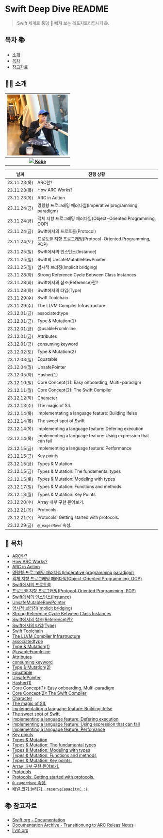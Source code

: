 # Swift Deep Dive README

> Swift 세계로 풍덩 🤿 빠져 보는 레포지토리입니다😆.</br>

## 목차 📚

- [소개](#-소개)
- [목차](#목차)
- [참고자료](#-참고자료)

## 🧑‍💻 소개
| <img src="https://github.com/devKobe24/BranchTest/blob/main/IMG_5424.JPG?raw=true" width="200" height="200"/> |
| :-: |
| [<img src="https://hackmd.io/_uploads/SJEQuLsEh.png" width="20"/> **Kobe**](https://github.com/devKobe24) |


| 날짜 | 진행 상황 | 
| -------- | -------- |
| 23.11.23(목) | ARC란? |
| 23.11.23(목) | How ARC Works? |
| 23.11.23(목) | ARC in Action |
| 23.11.24(금) | 명령형 프로그래밍 패러다임(Imperative programming paradigm) |
| 23.11.24(금) | 객체 지향 프로그래밍 패러다임(Object-Oriented Programming, OOP) |
| 23.11.24(금) | Swift에서의 프로토콜(Protocol) |
| 23.11.24(토) | 프로토콜 지향 프로그래밍(Protocol-Oriented Programming, POP) |
| 23.11.25(일) | Swift에서의 인스턴스(Instance) |
| 23.11.25(일) | Swift의 UnsafeMutableRawPointer |
| 23.11.25(일) | 암시적 브리징(Implicit bridging) |
| 23.11.28(화) | Strong Reference Cycle Between Class Instances |
| 23.11.28(화) | Swift에서의 참조(Reference)란? |
| 23.11.28(화) | Swift에서의 타입(Type) |
| 23.11.29(수) | Swift Toolchain |
| 23.11.29(수) | The LLVM Compiler Infrastructure |
| 23.12.01(금) | associatedtype |
| 23.12.01(금) | Type & Mutation(1) |
| 23.12.01(금) | @usableFromInline |
| 23.12.01(금) | Attributes |
| 23.12.01(금) | consuming keyword |
| 23.12.02(토) | Type & Mutation(2) |
| 23.12.03(일) | Equatable |
| 23.12.04(월) | UnsafePointer |
| 23.12.05(화) | Hasher(1) |
| 23.12.10(일) | Core Concept(1): Easy onboarding, Multi-paradigm |
| 23.12.11(월) | Core Concept(2): The Swift Compiler |
| 23.12.12(화) | Character |
| 23.12.13(수) | The magic of SIL |
| 23.12.14(목) | Implementating a language feature: Building ifelse |
| 23.12.14(목) | The sweet spot of Swift |
| 23.12.14(목) | Implementing a language feature: Defering execution |
| 23.12.14(목) | Implementing a language feature: Using expression that can fail |
| 23.12.15(금) | Implementing a language feature: Performance |
| 23.12.15(금) | Key points |
| 23.12.15(금) | Types & Mutation |
| 23.12.15(금) | Types & Mutation: The fundamental types |
| 23.12.15(토) | Types & Mutation: Modeling with types |
| 23.12.17(일) | Types & Mutation: Functions and methods |
| 23.12.18(월) | Types & Mutation: Key Points |
| 23.12.20(수) | Array 내부 구현 뜯어보기. |
| 23.12.21(목) | Protocols |
| 23.12.21(목) | Protocols: Getting started with protocols. |
| 23.12.29(금) | `@_eagerMove` 속성. |

## 📖 목차
- [ARC란?](https://github.com/devKobe24/SwiftDeepDive/blob/main/contents/231123-ARC.md)
- [How ARC Works?](https://github.com/devKobe24/SwiftDeepDive/blob/main/contents/231123-HowARCWorks.md)
- [ARC in Action](https://github.com/devKobe24/SwiftDeepDive/blob/main/contents/231123-ARCinAction.md)
- [명령형 프로그래밍 패러다임(Imperative programming paradigm)](https://github.com/devKobe24/SwiftDeepDive/blob/main/contents/231124-IPP.md)
- [객체 지향 프로그래밍 패러다임(Object-Oriented Programming, OOP)](https://github.com/devKobe24/SwiftDeepDive/blob/main/contents/231124-OOP.md)
- [Swift에서의 프로토콜](https://github.com/devKobe24/SwiftDeepDive/blob/main/contents/231124-Protocol.md)
- [프로토콜 지향 프로그래밍(Protocol-Oriented Programming, POP)](https://github.com/devKobe24/SwiftDeepDive/blob/main/contents/231125-POP.md)
- [Swift에서의 인스턴스(Instance)](https://github.com/devKobe24/SwiftDeepDive/blob/main/contents/231126-Instance.md)
- [UnsafeMutableRawPointer](https://github.com/devKobe24/SwiftDeepDive/blob/main/contents/231126-UnsafeMutableRawPointer.md)
- [암시적 브리징(Implicit bridging)](https://github.com/devKobe24/SwiftDeepDive/blob/main/contents/231126-ImplicitBridging.md)
- [Strong Reference Cycle Between Class Instances](https://github.com/devKobe24/SwiftDeepDive/blob/main/contents/231128-SRCBCI.md)
- [Swift에서의 참조(Reference)란?](https://github.com/devKobe24/SwiftDeepDive/blob/main/contents/231128-SwiftReference.md)
- [Swift에서의 타입(Type)](https://github.com/devKobe24/SwiftDeepDive/blob/main/contents/231128-type.md)
- [Swift Toolchain](https://github.com/devKobe24/SwiftDeepDive/blob/main/contents/231129-toolchain.md)
- [The LLVM Compiler Infrastructure](https://github.com/devKobe24/SwiftDeepDive/blob/main/contents/231129-LLVM.md)
- [associatedtype](https://github.com/devKobe24/SwiftDeepDive/blob/main/contents/231201-associatedtype.md)
- [Type & Mutation(1)](https://github.com/devKobe24/SwiftDeepDive/blob/main/contents/231201-typeAndMutation.md)
- [@usableFromInline](https://github.com/devKobe24/SwiftDeepDive/blob/main/contents/231201-usableFromInline.md)
- [Attributes](https://github.com/devKobe24/SwiftDeepDive/blob/main/contents/231201-attributes.md)
- [consuming keyword](https://github.com/devKobe24/SwiftDeepDive/blob/main/contents/231201-consuming.md)
- [Type & Mutation(2)](https://github.com/devKobe24/SwiftDeepDive/blob/main/contents/2312202-typeAndMutation-2.md)
- [Equatable](https://github.com/devKobe24/SwiftDeepDive/blob/main/contents/231203-Equatable.md)
- [UnsafePointer](https://github.com/devKobe24/SwiftDeepDive/blob/main/contents/231204-UnsafePointer-1.md)
- [Hasher(1)](https://github.com/devKobe24/SwiftDeepDive/blob/main/contents/231205-Hasher-1.md)
- [Core Concept(1): Easy onboarding, Multi-paradigm](https://github.com/devKobe24/SwiftDeepDive/blob/main/contents/231210-coreConcept-1.md)
- [Core Concept(2): The Swift Compiler](https://github.com/devKobe24/SwiftDeepDive/blob/main/contents/231211-CoreConcept.md)
- [Character](https://github.com/devKobe24/SwiftDeepDive/blob/main/contents/231212-Character.md)
- [The magic of SIL](https://github.com/devKobe24/SwiftDeepDive/blob/main/contents/231213-magicOfSIL.md)
- [Implementating a language feature: Building ifelse](https://github.com/devKobe24/SwiftDeepDive/blob/main/contents/231214-implementating.md)
- [The sweet spot of Swift](https://github.com/devKobe24/SwiftDeepDive/blob/main/contents/231214-TheSweetSpotOfSwift.md)
- [Implementing a language feature: Defering execution](https://github.com/devKobe24/SwiftDeepDive/blob/main/contents/231214-DeferringExecution.md)
- [Implementing a language feature: Using expression that can fail](https://github.com/devKobe24/SwiftDeepDive/blob/main/contents/231214-UETCF.md)
- [Implementing a language feature: Perfomance](https://github.com/devKobe24/SwiftDeepDive/blob/main/contents/231215-Performance.md)
- [Key points](https://github.com/devKobe24/SwiftDeepDive/blob/main/contents/231215-keypoints.md)
- [Types & Mutation](https://github.com/devKobe24/SwiftDeepDive/blob/main/contents/231215-TypeAndMutation.md)
- [Types & Mutation: The fundamental types](https://github.com/devKobe24/SwiftDeepDive/blob/main/contents/231215-TFMT.md)
- [Types & Mutation: Modeling with types](https://github.com/devKobe24/SwiftDeepDive/blob/main/contents/231216-Modeling.md)
- [Types & Mutation: Functions and methods](https://github.com/devKobe24/SwiftDeepDive/blob/main/contents/231217-functionAndmethods.md)
- [Types &  Mutation: Key points.](https://github.com/devKobe24/SwiftDeepDive/blob/main/contents/231218-TypesAndMutationKeyPoints.md)
- [Array 내부 구현 뜯어보기.](https://github.com/devKobe24/SwiftDeepDive/blob/main/contents/231220-ArrayAnatomy.md)
- [Protocols](https://github.com/devKobe24/SwiftDeepDive/blob/main/contents/2023-12-21-Protocols.md)
- [Protocols: Getting started with protocols.](https://github.com/devKobe24/SwiftDeepDive/blob/main/contents/2023-12-21-gettingStarted.md)
- [`@_eagerMove` 속성.](https://github.com/devKobe24/SwiftDeepDive/blob/main/contents/2023-12-29-eagerMove.md)
- [배열 크기 늘리기 - `reserveCapacity(_:)`](https://github.com/devKobe24/SwiftDeepDive/blob/main/contents/2024-01-14-Array.md)

## 📚 참고자료

- [Swift.org - Documentation](https://docs.swift.org/swift-book/documentation/the-swift-programming-language)
- [Documentation Archive - Transitionung to ARC Releas Notes](https://developer.apple.com/library/archive/releasenotes/ObjectiveC/RN-TransitioningToARC/Introduction/Introduction.html)
- [llvm.org](https://llvm.org/)
